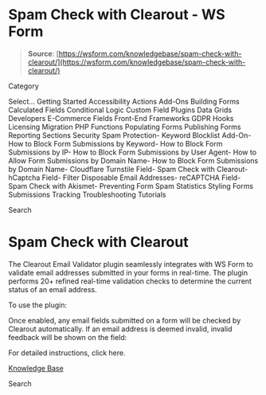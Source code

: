# Spam Check with Clearout - WS Form

> **Source**: [https://wsform.com/knowledgebase/spam-check-with-clearout/](https://wsform.com/knowledgebase/spam-check-with-clearout/)


Category

Select...
 Getting Started Accessibility Actions Add-Ons Building Forms Calculated Fields Conditional Logic Custom Field Plugins Data Grids Developers E-Commerce Fields Front-End Frameworks GDPR Hooks Licensing Migration PHP Functions Populating Forms Publishing Forms Reporting Sections Security Spam Protection- Keyword Blocklist Add-On- How to Block Form Submissions by Keyword- How to Block Form Submissions by IP- How to Block Form Submissions by User Agent- How to Allow Form Submissions by Domain Name- How to Block Form Submissions by Domain Name- Cloudflare Turnstile Field- Spam Check with Clearout- hCaptcha Field- Filter Disposable Email Addresses- reCAPTCHA Field- Spam Check with Akismet- Preventing Form Spam Statistics Styling Forms Submissions Tracking Troubleshooting Tutorials

Search

# Spam Check with Clearout

The Clearout Email Validator plugin seamlessly integrates with WS Form to validate email addresses submitted in your forms in real-time. The plugin performs 20+ refined real-time validation checks to determine the current status of an email address.

To use the plugin:

Once enabled, any email fields submitted on a form will be checked by Clearout automatically. If an email address is deemed invalid, invalid feedback will be shown on the field:

For detailed instructions, click here.

 

[Knowledge Base](https://wsform.com/knowledgebase/)

Search

